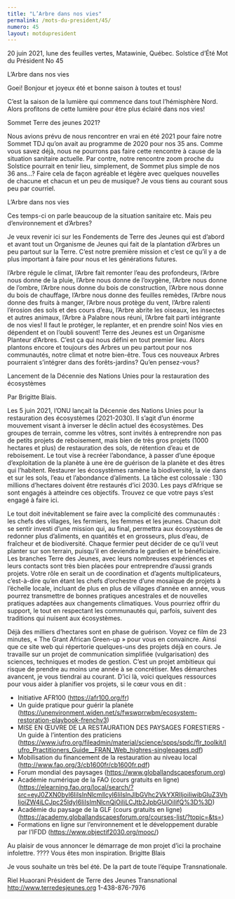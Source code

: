 ```yaml
---
title: "L’Arbre dans nos vies"
permalink: /mots-du-president/45/
numero: 45
layout: motdupresident
---
```

20 juin 2021, lune des feuilles vertes, Matawinie, Québec.
Solstice d’Été
Mot du Président No 45

L’Arbre dans nos vies

Goei! Bonjour et joyeux été et bonne saison à toutes et tous!

C’est la saison de la lumière qui commence dans tout l’hémisphère
Nord. Alors profitons de cette lumière pour être plus éclairé dans nos
vies!

Sommet Terre des jeunes 2021?

Nous avions prévu de nous rencontrer en vrai en été 2021 pour faire notre
Sommet TDJ qu’on avait au programme de 2020 pour nos 35 ans. Comme vous
savez déjà, nous ne pourrons pas faire cette rencontre à cause de la
situation sanitaire actuelle. Par contre, notre rencontre zoom proche du
Solstice pourrait en tenir lieu, simplement, de Sommet plus simple de nos 36
ans…? Faire cela de façon agréable et légère avec quelques nouvelles de
chacune et chacun et un peu de musique? Je vous tiens au courant sous peu par
courriel.

L’Arbre dans nos vies

Ces temps-ci on parle beaucoup de la situation sanitaire etc. Mais peu
d’environnement et d’Arbres?

Je veux revenir ici sur les Fondements de Terre des Jeunes qui est d’abord
et avant tout un Organisme de Jeunes qui fait de la plantation d’Arbres un
peu partout sur la Terre. C’est notre première mission et c’est ce
qu’il y a de plus important à faire pour nous et les générations
futures.

l’Arbre régule le climat, l’Arbre fait remonter l’eau des profondeurs,
l’Arbre nous donne de la pluie, l’Arbre nous donne de l’oxygène,
l’Arbre nous donne de l’ombre, l’Arbre nous donne du bois de
construction, l’Arbre nous donne du bois de chauffage, l’Arbre nous donne
des feuilles remèdes, l’Arbre nous donne des fruits à manger, l’Arbre
nous protège du vent, l’Arbre ralenti l’érosion des sols et des cours
d’eau, l’Arbre abrite les oiseaux, les insectes et autres animaux,
l’Arbre à Palabre nous réuni, l’Arbre fait parti intégrante de nos
vies!
Il faut le protéger, le replanter, et en prendre soin! Nos vies en
dépendent et on l’oubli souvent! Terre des Jeunes est un Organisme
Planteur d’Arbres. C’est ça qui nous défini en tout premier lieu. Alors
plantons encore et toujours des Arbres un peu partout pour nos communautés,
notre climat et notre bien-être. Tous ces nouveaux Arbres pourraient
s’intégrer dans des forêts-jardins? Qu’en pensez-vous?

Lancement de la Décennie des Nations Unies pour la restauration des
écosystèmes

Par Brigitte Blais.

Les 5 juin 2021, l’ONU lançait la Décennie des Nations Unies pour la
restauration des écosystèmes (2021-2030). Il s’agit d’un énorme
mouvement visant à inverser le déclin actuel des écosystèmes. Des groupes
de terrain, comme les vôtres, sont invités à entreprendre non pas de
petits projets de reboisement, mais bien de très gros projets (1000 hectares
et plus) de restauration des sols, de rétention d’eau et de reboisement.
Le tout vise à recréer l’abondance, à passer d’une époque
d’exploitation de la planète à une ère de guérison de la planète et
des êtres qui l’habitent. Restaurer les écosystèmes ramène la
biodiversité, la vie dans et sur les sols, l’eau et l’abondance
d’aliments.
La tâche est colossale : 130 millions d’hectares doivent être restaurés
d’ici 2030. Les pays d’Afrique se sont engagés à atteindre ces
objectifs. Trouvez ce que votre pays s’est engagé à faire ici.

Le tout doit inévitablement se faire avec la complicité des communautés :
les chefs des villages, les fermiers, les femmes et les jeunes. Chacun doit
se sentir investi d’une mission qui, au final, permettra aux écosystèmes
de redonner plus d’aliments, en quantités et en grosseurs, plus d’eau,
de fraîcheur et de biodiversité. Chaque fermier peut décider de ce qu’il
veut planter sur son terrain, puisqu’il en deviendra le gardien et le
bénéficiaire.
Les branches Terre des Jeunes, avec leurs nombreuses expériences et leurs
contacts sont très bien placées pour entreprendre d’aussi grands projets.
Votre rôle en serait un de coordination et d’agents multiplicateurs,
c’est-à-dire qu’en étant les chefs d’orchestre d’une mosaïque de
projets à l’échelle locale, incluant de plus en plus de villages
d’année en année, vous pourrez transmettre de bonnes pratiques
ancestrales et de nouvelles pratiques adaptées aux changements climatiques.
Vous pourriez offrir du support, le tout en respectant les communautés qui,
parfois, suivent des traditions qui nuisent aux écosystèmes.

Déjà des milliers d’hectares sont en phase de guérison. Voyez ce film de
23 minutes, « The Grant African Green-up » pour vous en convaincre. Ainsi
que ce site web qui répertorie quelques-uns des projets déjà en cours.
Je travaille sur un projet de communication simplifiée (vulgarisation) des
sciences, techniques et modes de gestion. C’est un projet ambitieux qui
risque de prendre au moins une année à se concrétiser. Mes démarches
avancent, je vous tiendrai au courant.
D’ici là, voici quelques ressources pour vous aider à planifier vos
projets, si le cœur vous en dit :

* Initiative AFR100 (https://afr100.org/fr)
* Un guide pratique pour guérir la planète
(https://unenvironment.widen.net/s/fwswprrwbm/ecosystem-restoration-playbook-frenchv3)
* MISE EN ŒUVRE DE LA RESTAURATION DES PAYSAGES FORESTIERS - Un guide à
l’intention des praticiens
(https://www.iufro.org/fileadmin/material/science/spps/spdc/flr_toolkit/Iufro_Practitioners_Guide__FRAN_Web_highres-singlepages.pdf)
* Mobilisation du financement de la restauration au niveau local
(http://www.fao.org/3/cb1600fr/cb1600fr.pdf)
* Forum mondial des paysages (https://www.globallandscapesforum.org)
* Académie numérique de la FAO (cours gratuits en ligne)
(https://elearning.fao.org/local/search/?src=eyJ0ZXN0byI6IiIsInNlcmllcyI6IiIsInJlbGVhc2VkYXRlIjoiIiwibGluZ3VhIjoiZW4iLCJpc25ldyI6IiIsImNlcnQiOiIiLCJtb2JpbGUiOiIifQ%3D%3D)
* Académie du paysage de la GLF (cours gratuits en ligne)
(https://academy.globallandscapesforum.org/courses-list/?topic=&ts=)
* Formations en ligne sur l’environnement et le développement durable par
l’IFDD (https://www.objectif2030.org/mooc/)

Au plaisir de vous annoncer le démarrage de mon projet d’ici la prochaine
infolettre. ???? Vous êtes mon inspiration. Brigitte Blais

Je vous souhaite un très bel été. De la part de toute l’équipe
Transnationale.

Riel Huaorani
Président de Terre des Jeunes Transnational
http://www.terredesjeunes.org
1-438-876-7976
